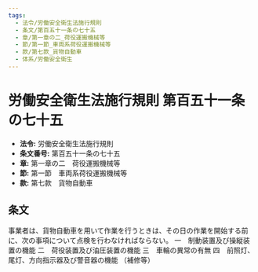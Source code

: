 ```yaml
---
tags:
  - 法令/労働安全衛生法施行規則
  - 条文/第百五十一条の七十五
  - 章/第一章の二_荷役運搬機械等
  - 節/第一節_車両系荷役運搬機械等
  - 款/第七款_貨物自動車
  - 体系/労働安全衛生
---
```

# 労働安全衛生法施行規則 第百五十一条の七十五

- **法令:** 労働安全衛生法施行規則
- **条文番号:** 第百五十一条の七十五
- **章:** 第一章の二　荷役運搬機械等
- **節:** 第一節　車両系荷役運搬機械等
- **款:** 第七款　貨物自動車

## 条文
事業者は、貨物自動車を用いて作業を行うときは、その日の作業を開始する前に、次の事項について点検を行わなければならない。
一　制動装置及び操縦装置の機能
二　荷役装置及び油圧装置の機能
三　車輪の異常の有無
四　前照灯、尾灯、方向指示器及び警音器の機能
（補修等）

